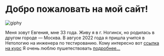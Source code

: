 # Добро пожаловать на мой сайт!

![giphy](https://user-images.githubusercontent.com/116790657/199430291-ae958e88-cf79-4a98-b740-0c36e19a66c7.gif)

Меня зовут Евгения, мне 33 года. Живу я в г. Ногинск, но родилась в другом городе — Москва. В авгусе 2022 года я пришла учится в Нетологию на инженера по тестированию. Кому интересно вот [ссылка на курс](https://netology.ru/programs/qa-middle) 
Я очень люблю пушетествовать [подробнее...](https://github.com/Oife88/Test/blob/main/foto.md)


